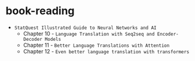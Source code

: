 # book-reading

* `StatQuest Illustrated Guide to Neural Networks and AI`
    - Chapter 10 - `Language Translation with Seq2seq and Encoder-Decoder Models`
    - Chapter 11 - `Better Language Translations with Attention`
    - Chapter 12 - `Even better language translation with transformers`
